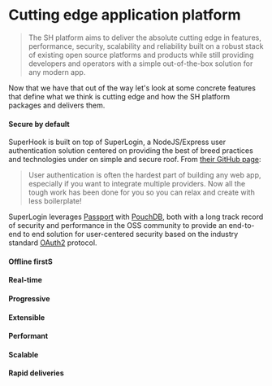 # Cutting edge application platform

> The SH platform aims to deliver the absolute cutting edge in features, performance, security, scalability and reliability built on a robust stack of existing open source platforms and products while still providing developers and operators with a simple out-of-the-box solution for any modern app.

Now that we have that out of the way let's look at some concrete features that define what we think is cutting edge and how the SH platform packages and delivers them.

#### Secure by default

SuperHook is built on top of SuperLogin, a NodeJS/Express user authentication solution centered on providing the best of breed practices and technologies under on simple and secure roof. From [their GitHub page](https://github.com/colinskow/superlogin):

> User authentication is often the hardest part of building any web app, especially if you want to integrate multiple providers. Now all the tough work has been done for you so you can relax and create with less boilerplate!

SuperLogin leverages [Passport](http://passportjs.org/) with [PouchDB](https://pouchdb.com), both with a long track record of security and performance in the OSS community to provide an end-to-end to end solution for user-centered security based on the industry standard [OAuth2](https://oauth.net/2/) protocol.

#### Offline firstS

#### Real-time

#### Progressive

#### Extensible

#### Performant

#### Scalable

#### Rapid deliveries



